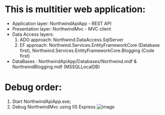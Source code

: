 # This is multitier web application:
- Application layer: NorthwindApiApp - REST API
- Presentation layer: NorthwindMvc - MVC client
- Data Access layers: 
  1) ADO approach: Northwind.DataAccess.SqlServer
  2) EF approach: Northwind.Services.EntityFrameworkCore (Database first), Northwind.Services.EntityFrameworkCore.Blogging (Code first)
- DataBases : NorthwindApiApp/Databases/Northwind.mdf & NorthwindBlogging.mdf (MSSQLLocalDB)
# Debug order:
  1) Start NorthwindApiApp.exe;
  2) Debug NorthwindMvc using IIS Express
![image](https://user-images.githubusercontent.com/62211469/188332130-0b8f8510-245c-40dd-ac9e-2f978a44a666.png)

